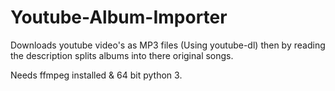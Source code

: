 # Youtube-Album-Importer
Downloads youtube video's as MP3 files (Using youtube-dl) then by reading the description splits albums into there original songs.

Needs ffmpeg installed & 64 bit python 3.
